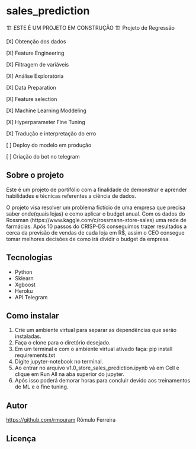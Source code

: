 # sales_prediction

🏗️ ESTE É UM PROJETO EM CONSTRUÇÃO 🏗️ Projeto de Regressão

<p> [X] Obtenção dos dados </p>
<p> [X] Feature Engineering </p>
<p> [X] Filtragem de variáveis </p>
<p> [X] Análise Exploratória </p>
<p> [X] Data Preparation </p>
<p> [X] Feature selection </p>
<p> [X] Machine Learning Moddeling </p>
<p> [X] Hyperparameter Fine Tuning </p>
<p> [X] Tradução e interpretação do erro </p>
<p> [ ] Deploy do modelo em produção </p>
<p> [ ] Criação do bot no telegram </p>

## Sobre o projeto
  <p> Este é um projeto de portifólio com a finalidade de demonstrar e aprender habilidades e técnicas referentes a ciência de dados. </p>
  <p> O projeto visa resolver um problema fictício de uma empresa que precisa saber onde(quais lojas) e como  aplicar o budget anual.
  Com os dados do Rossman (https://www.kaggle.com/c/rossmann-store-sales) uma rede de farmácias. Após 10 passos do CRISP-DS conseguimos trazer resultados a cerca da previsão de vendas de cada loja em R$, assim o CEO consegue tomar melhores decisões de como irá dividir o budget da empresa.</p>

## Tecnologias
 - Python
 - Sklearn
 - Xgboost
 - Heroku
 - API Telegram
 
## Como instalar
 1. Crie um ambiente virtual para separar as dependências que serão instaladas.
 2. Faça o clone para o diretório desejado.
 3. Em um terminal e com o ambiente virtual ativado faça: pip install requirements.txt
 4. Digite jupyter-notebook no terminal.
 5. Ao entrar no arquivo v1.0_store_sales_prediction.ipynb vá em Cell e clique em Run All na aba superior do jupyter.
 6. Após isso poderá demorar horas para concluir devido aos treinamentos de ML e o fine tuning.

## Autor
https://github.com/rmouram
Rômulo Ferreira
## Licença


